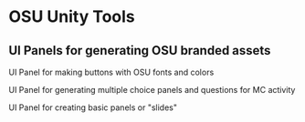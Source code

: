 # OSU Unity Tools
## UI Panels for generating OSU branded assets

UI Panel for making buttons with OSU fonts and colors

UI Panel for generating multiple choice panels and questions for MC activity

UI Panel for creating basic panels or "slides" 
